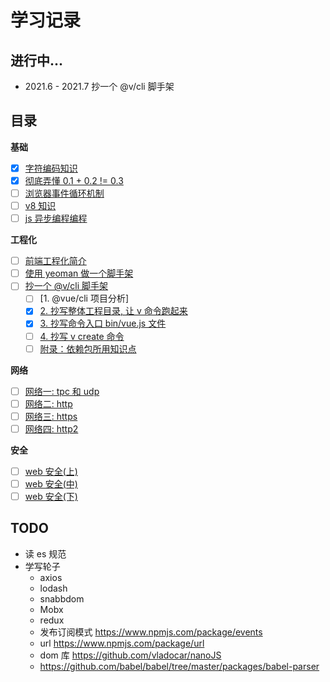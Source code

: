 # 学习记录

## 进行中...

- 2021.6 - 2021.7 抄一个 @v/cli 脚手架

## 目录

**基础**

- [x] [字符编码知识](./docs/basic/encode.md)
- [x] [彻底弄懂 0.1 + 0.2 != 0.3](./docs/basic/ieee754.md)
- [ ] [浏览器事件循环机制](./docs/browser/eventloop.md)
- [ ] [v8 知识](./docs/browser/v8.md)
- [ ] [js 异步编程编程](./docs/javascript/async.md)

**工程化**

- [ ] [前端工程化简介](./engineering/README.md)
- [ ] [使用 yeoman 做一个脚手架]()
- [ ] [抄一个 @v/cli 脚手架](./docs/engineering/v-cli/README.md)
  - [ ] [1. @vue/cli 项目分析]
  - [x] [2. 抄写整体工程目录, 让 v 命令跑起来](./engineering/v-cli/docs/1.md)
  - [x] [3. 抄写命令入口 bin/vue.js 文件](./engineering/v-cli/docs/2.md)
  - [ ] [4. 抄写 v create 命令](./engineering/v-cli/docs/3.md)
  - [ ] [附录：依赖包所用知识点](./docs/ex.md)

**网络**

- [ ] [网络一: tpc 和 udp](./docs/network/https.md)
- [ ] [网络二: http](./docs/network/http.md)
- [ ] [网络三: https](./docs/network/https.md)
- [ ] [网络四: http2](./docs/network/http2.md)

**安全**

- [ ] [web 安全(上)](./docs/safe/index.md)
- [ ] [web 安全(中)](./docs/safe/csrf.md)
- [ ] [web 安全(下)](./docs/safe/other.md)

## TODO 

- 读 es 规范
- 学写轮子
  - axios
  - lodash
  - snabbdom
  - Mobx
  - redux
  - 发布订阅模式 https://www.npmjs.com/package/events
  - url https://www.npmjs.com/package/url
  - dom 库 https://github.com/vladocar/nanoJS
  - https://github.com/babel/babel/tree/master/packages/babel-parser
